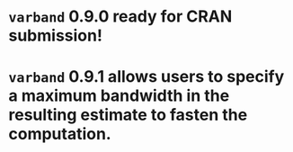 # `varband` 0.9.0 ready for CRAN submission!
# `varband` 0.9.1 allows users to specify a maximum bandwidth in the resulting estimate to fasten the computation.
